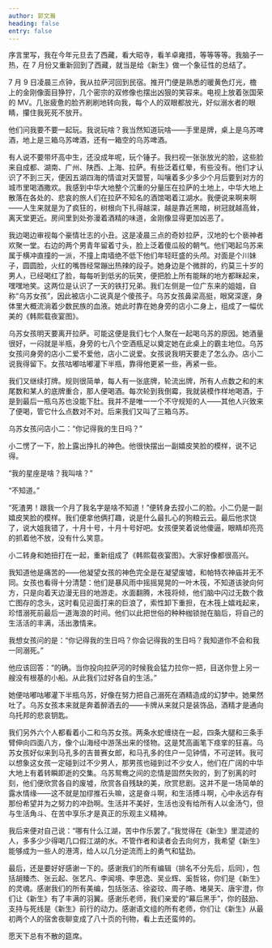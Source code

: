 ```yaml
---
author: 郭文瀚
heading: false
entry: false
---
```


序言里写，我在今年元旦去了西藏，看大昭寺，看羊卓雍措，等等等等。我脑子一热，在 7 月份又重新回到了西藏，就当是给《新生》做一个象征性的总结了。

7 月 9 日凌晨三点钟，我从拉萨河回到民宿。推开门便是熟悉的暖黄色灯光，檐上的金刚像面目狰狞，几个密宗的双修像也摆出凶狠的笑容来。电视上放着张国荣的 MV。几张疲惫的脸齐刷刷地转向我，每个人的双眼都放光，好似溺水者的眼睛，攥住我死死不放开。

他们问我要不要一起玩。我说玩啥？我当然知道玩啥——手里是牌，桌上是乌苏啤酒，地上是三箱乌苏啤酒，还有一箱空的乌苏啤酒。

有人说不要带坏高中生，还没成年呢，玩个锤子。我扫视一张张放光的脸，这些脸来自成都、湖南、广州、陕西、上海、拉萨。有些泛着红晕，有些没有。他们才认识了不到三天，便因五湖四海的情谊对天盟誓，叫嚷着多少多少个月后要到对方的城市里喝酒撒欢。我感到中华大地整个沉重的分量压在拉萨的土地上，中华大地上散落在各处的、悲哀的旅人们在拉萨不知名的酒馆喝着江湖水。我便说来啊来啊——人生来就是为了疯狂的，树根向下扎得越深，越是靠近黑暗，树冠就越高耸，离天堂更近。房间里到处弥漫着酒精的味道，金刚像显得更加凶恶了。

我边喝边审视每个豪情壮志的小丑。这是凌晨三点的奇妙拉萨，汉地的七个亵神者欢聚一堂。右边的两个男青年留着寸头，脸上泛着傻瓜般的朝气。他们喝起乌苏来属于横冲直撞的一派，不撞上南墙绝不低下他们年轻旺盛的头颅。对面是个川妹子，圆圆脸，火红的嘴唇经常蹦出热辣的段子。她身边是个微胖的，约莫三十岁的男人，已经喝红了脸，每每听到低劣的玩笑，便把脸上所有能眯的地方都眯起来，嘿嘿地笑。这两位是认识了一天的铁打兄弟。我们左侧是一位广东来的姐姐，自称“乌苏女孩”，因此被店小二说真是个傻孩子。乌苏女孩鼻梁高挺，眼窝深邃，身体里大概流淌着少数民族的血液。她此时靠在她身旁的店小二身上，组成了一幅优美的《韩熙载夜宴图》。

乌苏女孩明天要离开拉萨。可能这便是我们七个人聚在一起喝乌苏的原因。她酒量很好，一闷就是半瓶，身旁的七八个空酒瓶足以奠定她在此桌上的霸主地位。乌苏女孩问身旁的店小二爱不爱他，店小二说爱。女孩说我明天要走了怎么办。店小二说我得留下。女孩咕嘟咕嘟灌下半瓶，靠得他更紧一些，再紧一些。

我们又继续打牌。规则很简单，每人有一张底牌，轮流出牌，所有人点数之和的末尾数和某人的底牌重合，那人便喝酒。每次轮到我倒霉，我就装模作样地喝酒，于是到最后一瓶乌苏也没能下肚。我并不是唯一一个不守规矩的人——其他人兴致来了便喝，管它什么点数对不对。后来我们又叫了三箱乌苏。

乌苏女孩问店小二：“你记得我的生日吗？”

小二愣了一下，脸上露出挣扎的神色。他很快摆出一副嬉皮笑脸的模样，说不记得。

“我的星座是啥？我叫啥？”

“不知道。”

“死渣男！跟我一个月了我名字是啥不知道！”便转身去捏小二的脸。小二仍是一副嬉皮笑脸的模样。我们便拿他俩打趣，说是什么最扎心的狗粮云云。最后他求饶了，说大姐我错了，十月十号，十月十号好吧。女孩便笑着说他傻逼，眼睛却亮亮的抓着他不放，没有什么笑意。

小二转身和她扭打在一起，重新组成了《韩熙载夜宴图》。大家好像都很高兴。

我知道他是痛苦的——他凝望女孩的神色完全是在凝望废墟，和帕特农神庙并无不同。女孩也看得十分清楚：他们是暴风雨中摇摇晃晃的一叶木筏，不知道该驶向何方，只是向着天边漫无目的地游走。水面翻腾，木筏将倾，他们脑中闪过无数个救亡图存的念头，这时看见迎面打来的巨浪了，索性卸下重担，在木筏上嬉戏起来，珍惜溺死前最后一道海浪的时间。他们以此把世俗的种种枷锁抛在脑后，将自己的生活活的丰满，活出激情来。

我想女孩问的是：“你记得我的生日吗？你会记得我的生日吗？我知道你不会和我一同溺死。”

他应该回答：“的确。当你投向拉萨河的时候我会猛力拉你一把，目送你登上另一艘没有根基的小船。从此我们过好各自的生活。”

她便咕嘟咕嘟灌下半瓶乌苏，好像在努力把自己溺死在酒精造成的幻梦中。她果然吐了。乌苏女孩本来就是奔着醉酒去的——卡牌从来就只是装饰品，酒精才是通向乌托邦的悲哀钥匙。

我们另外六个人都看着小二和乌苏女孩。两条水蛇缠绕在一起，四条大腿和三条手臂伸向四面八方，像个山海经中游荡出来的怪物。这是梵高画笔下痉挛的狂喜。乌苏女孩好似来到马孔多的吉普赛女郎，和马孔多的住户一见钟情，不可逆转。我可以想象这女孩一定碰到过不少男人，那男孩也碰到过不少女人，他们在广阔的中华大地上有着转瞬即逝的交集。乌苏鸳鸯之间的恋情是固然失败的，到了别离的时刻，他们便欣赏各自的废墟，欣赏各自残缺的美，欣赏悲剧。这并不是一场简单的露水情缘——这不就是加缪推石头嘛，这是奋斗啊，和生活搏斗啊，心中永远存有那份希望并为之努力的冲劲啊。生活并不美好，生活也没有给所有人以金汤勺，但与生活角斗、在苦中享乐才是真正的乐观主义精神。

我后来便对自己说：“哪有什么江湖，苦中作乐罢了。”我觉得在《新生》里混迹的人，多多少少得喝几口假江湖的水。不管作者和读者会去向何方，我希望《新生》能够成为一些人的港湾，给人以几分逆流而上的勇气和猛劲。

最后，还是要好好感谢一下的。感谢我们的所有编辑（排名不分先后，后同），包括胡臻杰、张云起、张艺凡、李闻境、李思逸、吴业辉、奚哲铭，你们是《新生》的灵魂。感谢我们的所有美编，包括张洁、徐姿玟、周子皓、堵昊天、唐宇澄，你们让《新生》有了丰满的羽翼。感谢乐老师，我们亲爱的“幕后黑手”，你的鼓励、支持与死线是《新生》前行的动力。感谢语文组的所有老师，你们让《新生》从最初两个人的宿舍夜聊变成了八十页的刊物，看上去还蛮帅的。

愿天下总有不散的筵席。
